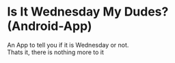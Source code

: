 Is It Wednesday My Dudes? (Android-App)
========================================
An App to tell you if it is Wednesday or not. 
<br>
Thats it, there is nothing more to it
<br>
